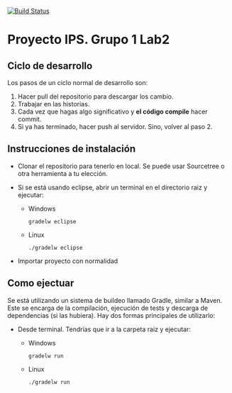[![Build Status](https://travis-ci.org/nokutu/proyectoips.svg?branch=master)](https://travis-ci.org/nokutu/proyectoips)
# Proyecto IPS. Grupo 1 Lab2

## Ciclo de desarrollo
Los pasos de un ciclo normal de desarrollo son:

1. Hacer pull del repositorio para descargar los cambio.
2. Trabajar en las historias.
3. Cada vez que hagas algo significativo y **el código compile** hacer commit.
4. Si ya has terminado, hacer push al servidor. Sino, volver al paso 2.

## Instrucciones de instalación
* Clonar el repositorio para tenerlo en local. Se puede usar Sourcetree o otra herramienta a tu elección.
* Si se está usando eclipse, abrir un terminal en el directorio raiz y ejecutar:
  * Windows 
  
    ```
    gradelw eclipse
    ```
    
  * Linux 

    ```
    ./gradelw eclipse
    ```
    
* Importar proyecto con normalidad

## Como ejectuar
Se está utilizando un sistema de buildeo llamado Gradle, similar a Maven. Este se encarga de la compilación, ejecución de tests y descarga de dependencias (si las hubiera). Hay dos formas principales de utilizarlo:
* Desde terminal. Tendrías que ir a la carpeta raiz y ejecutar:
  * Windows 
  
    ```
    gradelw run
    ```
    
  * Linux 

    ```
    ./gradelw run
    ```
